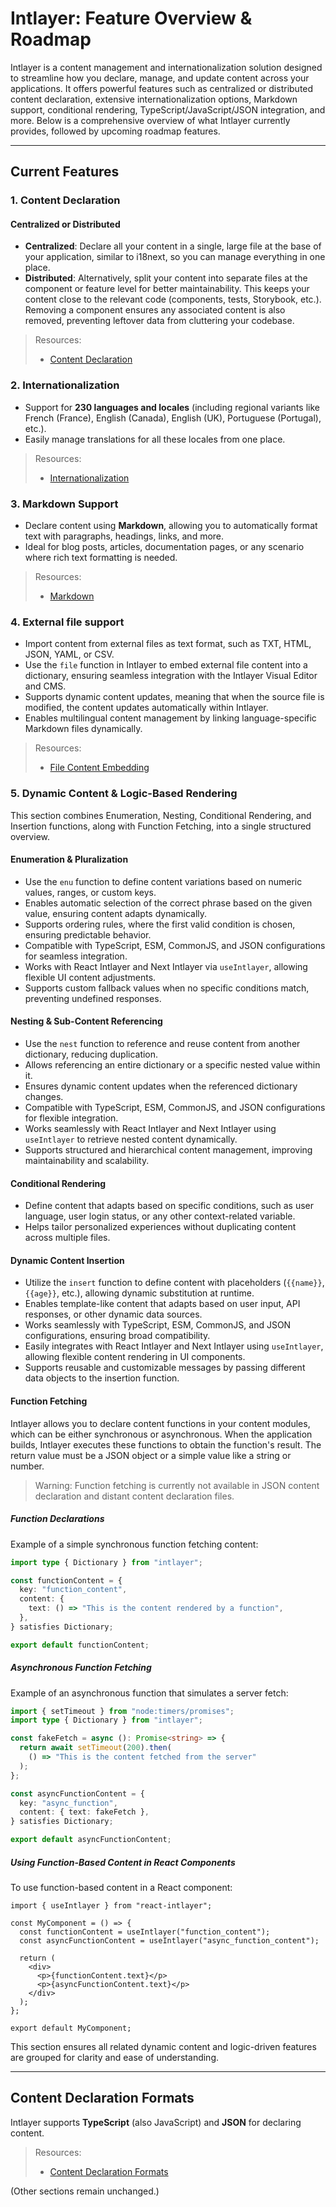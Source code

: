 # Intlayer: Feature Overview & Roadmap

Intlayer is a content management and internationalization solution designed to streamline how you declare, manage, and update content across your applications. It offers powerful features such as centralized or distributed content declaration, extensive internationalization options, Markdown support, conditional rendering, TypeScript/JavaScript/JSON integration, and more. Below is a comprehensive overview of what Intlayer currently provides, followed by upcoming roadmap features.

---

## Current Features

### 1. Content Declaration

#### Centralized or Distributed

- **Centralized**: Declare all your content in a single, large file at the base of your application, similar to i18next, so you can manage everything in one place.
- **Distributed**: Alternatively, split your content into separate files at the component or feature level for better maintainability. This keeps your content close to the relevant code (components, tests, Storybook, etc.). Removing a component ensures any associated content is also removed, preventing leftover data from cluttering your codebase.

> Resources:
>
> - [Content Declaration](https://github.com/aymericzip/intlayer/blob/main/docs/docs/en/dictionary/get_started.md)

### 2. Internationalization

- Support for **230 languages and locales** (including regional variants like French (France), English (Canada), English (UK), Portuguese (Portugal), etc.).
- Easily manage translations for all these locales from one place.

> Resources:
>
> - [Internationalization](https://github.com/aymericzip/intlayer/blob/main/docs/docs/en/dictionary/translation.md)

### 3. Markdown Support

- Declare content using **Markdown**, allowing you to automatically format text with paragraphs, headings, links, and more.
- Ideal for blog posts, articles, documentation pages, or any scenario where rich text formatting is needed.

> Resources:
>
> - [Markdown](https://github.com/aymericzip/intlayer/blob/main/docs/docs/en/dictionary/markdown.md)

### 4. External file support

- Import content from external files as text format, such as TXT, HTML, JSON, YAML, or CSV.
- Use the `file` function in Intlayer to embed external file content into a dictionary, ensuring seamless integration with the Intlayer Visual Editor and CMS.
- Supports dynamic content updates, meaning that when the source file is modified, the content updates automatically within Intlayer.
- Enables multilingual content management by linking language-specific Markdown files dynamically.

> Resources:
>
> - [File Content Embedding](https://github.com/aymericzip/intlayer/blob/main/docs/docs/en/dictionary/file.md)

### 5. Dynamic Content & Logic-Based Rendering

This section combines Enumeration, Nesting, Conditional Rendering, and Insertion functions, along with Function Fetching, into a single structured overview.

#### Enumeration & Pluralization

- Use the `enu` function to define content variations based on numeric values, ranges, or custom keys.
- Enables automatic selection of the correct phrase based on the given value, ensuring content adapts dynamically.
- Supports ordering rules, where the first valid condition is chosen, ensuring predictable behavior.
- Compatible with TypeScript, ESM, CommonJS, and JSON configurations for seamless integration.
- Works with React Intlayer and Next Intlayer via `useIntlayer`, allowing flexible UI content adjustments.
- Supports custom fallback values when no specific conditions match, preventing undefined responses.

#### Nesting & Sub-Content Referencing

- Use the `nest` function to reference and reuse content from another dictionary, reducing duplication.
- Allows referencing an entire dictionary or a specific nested value within it.
- Ensures dynamic content updates when the referenced dictionary changes.
- Compatible with TypeScript, ESM, CommonJS, and JSON configurations for flexible integration.
- Works seamlessly with React Intlayer and Next Intlayer using `useIntlayer` to retrieve nested content dynamically.
- Supports structured and hierarchical content management, improving maintainability and scalability.

#### Conditional Rendering

- Define content that adapts based on specific conditions, such as user language, user login status, or any other context-related variable.
- Helps tailor personalized experiences without duplicating content across multiple files.

#### Dynamic Content Insertion

- Utilize the `insert` function to define content with placeholders (`{{name}}`, `{{age}}`, etc.), allowing dynamic substitution at runtime.
- Enables template-like content that adapts based on user input, API responses, or other dynamic data sources.
- Works seamlessly with TypeScript, ESM, CommonJS, and JSON configurations, ensuring broad compatibility.
- Easily integrates with React Intlayer and Next Intlayer using `useIntlayer`, allowing flexible content rendering in UI components.
- Supports reusable and customizable messages by passing different data objects to the insertion function.

#### Function Fetching

Intlayer allows you to declare content functions in your content modules, which can be either synchronous or asynchronous. When the application builds, Intlayer executes these functions to obtain the function's result. The return value must be a JSON object or a simple value like a string or number.

> Warning: Function fetching is currently not available in JSON content declaration and distant content declaration files.

##### Function Declarations

Example of a simple synchronous function fetching content:

```typescript
import type { Dictionary } from "intlayer";

const functionContent = {
  key: "function_content",
  content: {
    text: () => "This is the content rendered by a function",
  },
} satisfies Dictionary;

export default functionContent;
```

##### Asynchronous Function Fetching

Example of an asynchronous function that simulates a server fetch:

```typescript
import { setTimeout } from "node:timers/promises";
import type { Dictionary } from "intlayer";

const fakeFetch = async (): Promise<string> => {
  return await setTimeout(200).then(
    () => "This is the content fetched from the server"
  );
};

const asyncFunctionContent = {
  key: "async_function",
  content: { text: fakeFetch },
} satisfies Dictionary;

export default asyncFunctionContent;
```

##### Using Function-Based Content in React Components

To use function-based content in a React component:

```tsx
import { useIntlayer } from "react-intlayer";

const MyComponent = () => {
  const functionContent = useIntlayer("function_content");
  const asyncFunctionContent = useIntlayer("async_function_content");

  return (
    <div>
      <p>{functionContent.text}</p>
      <p>{asyncFunctionContent.text}</p>
    </div>
  );
};

export default MyComponent;
```

This section ensures all related dynamic content and logic-driven features are grouped for clarity and ease of understanding.

---

## Content Declaration Formats

Intlayer supports **TypeScript** (also JavaScript) and **JSON** for declaring content.

> Resources:
>
> - [Content Declaration Formats](https://github.com/aymericzip/intlayer/blob/main/docs/docs/en/dictionary/content_extention_customization.md)

(Other sections remain unchanged.)
